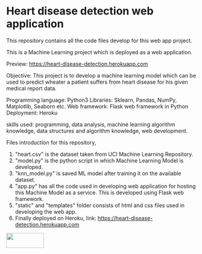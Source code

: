 # Heart disease detection web application

This repository contains all the code files develop for this web app project.

This is a Machine Learning project which is deployed as a web application.

Preview: https://heart-disease-detection.herokuapp.com

Objective: This project is to develop a machine learning model which can be used to predict wheater a patient suffers from heart disease for his given medical report data.


Programming language: Python3
Libraries: Sklearn, Pandas, NumPy, Matplotlib, Seaborn etc.
Web framework: Flask web framework in Python
Deployment: Heroku

skills used: programming, data analysis, machine learning algorithm knowledge, data structures and algorithm knowledge, web development.

Files introduction for this repository,
1. "heart.csv" is the dataset taken from UCI Machine Learning Repository.
2. "model.py" is the python script in which Machine Learning Model is developed.
3. "knn_model.py" is saved ML model after training it on the available dataset.
4. "app.py" has all the code used in developing web application for hosting this Machine Model as a service. This is developed using Flask      web framework.
5. "static" and "templates" folder consists of html and css files used in developing the web app.
6. Finally deployed on Heroku, link: https://heart-disease-detection.herokuapp.com 

<img src='https://images.agoramedia.com/everydayhealth/gcms/Flu-Shot-May-Guard-Against-Irregular-Heart-Rate-722x406.jpg' style='width: 100px; height: 40px;'>
